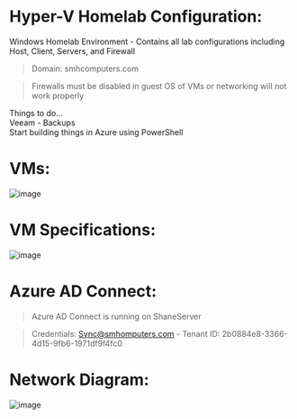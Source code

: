 # Hyper-V Homelab Configuration:

Windows Homelab Environment - Contains all lab configurations including Host, Client, Servers, and Firewall

>Domain: smhcomputers.com

>Firewalls must be disabled in guest OS of VMs or networking will not work properly

Things to do…<br>
Veeam - Backups<br>
Start building things in Azure using PowerShell<br>

# VMs:
![image](https://github.com/shanebagel/Homelab-Configuration/assets/99091402/96c4b1bf-e276-400a-a985-b35732ac00ab)


# VM Specifications:
![image](https://github.com/shanebagel/Homelab-Configuration/assets/99091402/35980032-8b28-4fd9-bad3-ea9d6781d1a7)


# Azure AD Connect:

>Azure AD Connect is running on ShaneServer

>Credentials: Sync@smhomputers.com - Tenant ID: 2b0884e8-3366-4d15-9fb6-1971df9f4fc0

# Network Diagram:
![image](https://github.com/shanebagel/Homelab-Configuration/assets/99091402/f1198526-8ad0-460c-86d9-43e4f059f63a)
